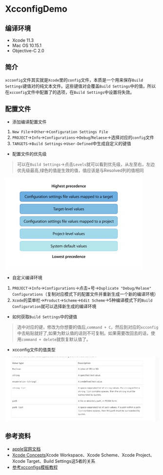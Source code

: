 # XcconfigDemo

## 编译环境

* Xcode 11.3
* Mac OS 10.15.1
* Objective-C 2.0

## 简介

`xcconfig`文件其实就是`Xcode`里的`config`文件，本质是一个用来保存`Build Settings`键值对的纯文本文件。这些键值对会覆盖`Build Settings`中的值，所以在`xcconfig`文件中配置了的选项，在`Build Settings`中设置将失效。

## 配置文件

* 添加编译配置文件

1. `New File`->`Other`->`Configuration Settings File`
2. `PROJECT`->`Info`->`Configurations`->`Debug`/`Relaese`->选择对应的`config`文件
3. `TARGETS`->`Build Settings`->`User-Defined`中生成自定义的键值

* 配置文件的优先级

> 可以在`Build Settings`->点击`Levels`就可以看到优先级，从左至右，左边优先级最高,绿色的值是生效的值，值应该是与Resolved列的值相同

![层次结构](https://github.com/wenjiehe/XcconfigDemo/blob/master/XcconfigDemo/优先级层次结构.jpg)

* 自定义编译环境

1. `PROJECT`->`Info`->`Configurations`->点击+号->`Duplicate "Debug/Relase" Configurations`（复制对应模式下的配置文件并重新生成一个新的编译环境）
2. `Xcode`的菜单栏->`Product`->`Scheme`->`Edit Scheme`->5种编译模式下的`Build Configuration`就可以选择新生成的编译环境

* 如何获取`Build Settings`中的键值
> 选中对应的键，修改为你想要的值后,`command + C`，然后到对应的`xcconfig`中去粘贴就好了,如果为默认值的话则不可复制。如果需要改回去的话，使用`command + delete`就恢复默认值了。

* xcconfig文件的值类型

![值类型](https://github.com/wenjiehe/XcconfigDemo/blob/master/XcconfigDemo/xcconfig的值类型定义.jpg)

## 参考资料

* [apple官网文档](https://help.apple.com/xcode/#/dev745c5c974)
* [Xcode Concepts](https://developer.apple.com/library/archive/featuredarticles/XcodeConcepts/Concept-Targets.html)Xcode Workspace、Xcode Scheme、Xcode Project、Xcode Target、Build Settings这5者的关系
* [参考xcconfigs模板教程](https://github.com/jspahrsummers/xcconfigs)
